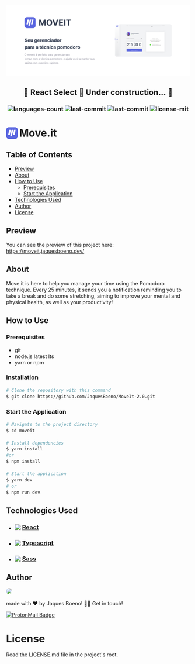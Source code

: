 ![cover](./assets-md/cover.png)

<h2 style="text-align:center;">
 🚧 React Select 🚀 Under construction... 🚧
</h2>
<h3 style="text-align:center;">

![languages-count](https://img.shields.io/github/languages/count/JaquesBoeno/moveit-2.0?color=blue)
![last-commit](https://img.shields.io/github/last-commit/JaquesBoeno/moveit-2.0?color=blue)
![last-commit](https://img.shields.io/github/repo-size/JaquesBoeno/moveit-2.0?color=blue)
![license-mit](https://img.shields.io/badge/license-MIT-blue)

</h3>
<h1 style="display:flex; align-items:center;">
  <img src="./assets-md/favicon.svg" width="32"/> <b style="margin-left: 4px;">Move.it</b>
</h1>

## **Table of Contents**

- [Preview](#Preview)
- [About](#About)
- [How to Use](#How-to-Use)
  - [Prerequisites](#prerequisites)
  - [Start the Application](#start-the-application)
- [Technologies Used](#technologies-used)
- [Author](#author)
- [License](#license)

## **Preview**

You can see the preview of this project here: https://moveit.jaquesboeno.dev/

## **About**

Move.it is here to help you manage your time using the Pomodoro technique. Every 25 minutes, it sends you a notification reminding you to take a break and do some stretching, aiming to improve your mental and physical health, as well as your productivity!

## **How to Use**

### **Prerequisites**

- git
- node.js latest lts
- yarn or npm

### **Installation**

```bash
# Clone the repository with this command
$ git clone https://github.com/JaquesBoeno/MoveIt-2.0.git
```

### **Start the Application**

```bash
# Navigate to the project directory
$ cd moveit

# Install dependencies
$ yarn install
#or
$ npm install

# Start the application
$ yarn dev
# or
$ npm run dev

```

## **Technologies Used**

- <h3 style="display:flex; align-items:center;">
    <img src="https://cdn.jsdelivr.net/gh/devicons/devicon/icons/react/react-original.svg" width="16"/>
    <a style="margin-left: 4px;" href="https://reactjs.org/">React</a>
  </h3>

- <h3 style="display:flex; align-items:center;">
    <img src="https://cdn.jsdelivr.net/gh/devicons/devicon/icons/typescript/typescript-plain.svg" width="16"/>
    <a style="margin-left: 4px;" href="https://reactjs.org/">Typescript</a>
  </h3>

- <h3 style="display:flex; align-items:center;">
    <img src="https://cdn.jsdelivr.net/gh/devicons/devicon/icons/sass/sass-original.svg" width="16"/>
    <a style="margin-left: 4px;" href="https://reactjs.org/">Sass</a>
  </h3>

## **Author**

<img style="border-radius:50%" src="https://github.com/JaquesBoeno.png" width="96">

made with ❤️ by Jaques Boeno! 👋🏼 Get in touch!

[![ProtonMail Badge](https://img.shields.io/badge/samuray1326@pm.me-8B89CC?style=for-the-badge&logo=protonmail&logoColor=white)](mailto:jaquesvagnerjunior@gmail.com)

# **License**

Read the LICENSE.md file in the project's root.

